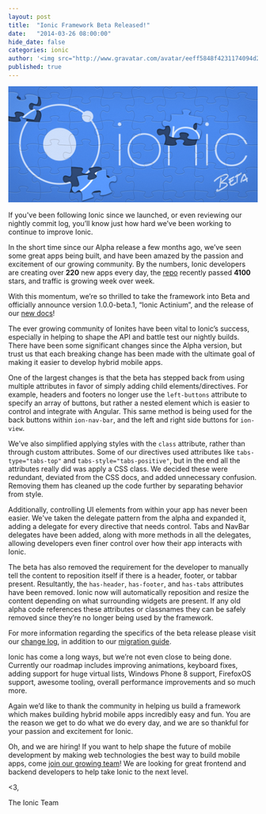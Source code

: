 ```yaml
---
layout: post
title:  "Ionic Framework Beta Released!"
date:   "2014-03-26 08:00:00"
hide_date: false
categories: ionic
author: '<img src="http://www.gravatar.com/avatar/eeff5848f4231174094d2bc3cce26a05?s=48&amp;d=mm" class="author-icon"><a href="http://twitter.com/adamdbradley">@adamdbradley</a>'
published: true
---
```


<img class="showcase-image" src="/img/blog/beta-header.png">

If you've been following Ionic since we launched, or even reviewing our nightly commit log, you’ll know just how hard we’ve been working to continue to improve Ionic.

In the short time since our Alpha release a few months ago, we’ve seen some great apps being built, and have been amazed by the passion and excitement of our growing community. By the numbers, Ionic developers are creating over **220** new apps every day, the [repo](http://github.com/driftyco/ionic) recently passed **4100** stars, and traffic is growing week over week.

With this momentum, we’re so thrilled to take the framework into Beta and officially announce version 1.0.0-beta.1, “Ionic Actinium”, and the release of our [new docs](/docs/api/)!

The ever growing community of Ionites have been vital to Ionic’s success, especially in helping to shape the API and battle test our nightly builds. There have been some significant changes since the Alpha version, but trust us that each breaking change has been made with the ultimate goal of making it easier to develop hybrid mobile apps.

One of the largest changes is that the beta has stepped back from using multiple attributes in favor of simply adding child elements/directives. For example, headers and footers no longer use the `left-buttons` attribute to specify an array of buttons, but rather a nested element which is easier to control and integrate with Angular. This same method is being used for the back buttons within `ion-nav-bar`, and the left and right side buttons for `ion-view`.

We’ve also simplified applying styles with the `class` attribute, rather than through custom attributes. Some of our directives used attributes like `tabs-type="tabs-top"` and `tabs-style="tabs-positive"`, but in the end all the attributes really did was apply a CSS class. We decided these were redundant, deviated from the CSS docs, and added unnecessary confusion. Removing them has cleaned up the code further by separating behavior from style.

Additionally, controlling UI elements from within your app has never been easier. We've taken the delegate pattern from the alpha and expanded it, adding a delegate for every directive that needs control. Tabs and NavBar delegates have been added, along with more methods in all the delegates, allowing developers even finer control over how their app interacts with Ionic.

The beta has also removed the requirement for the developer to manually tell the content to reposition itself if there is a header, footer, or tabbar present. Resultantly, the  `has-header`, `has-footer`, and `has-tabs` attributes have been removed. Ionic now will automatically reposition and resize the content depending on what surrounding widgets are present. If any old alpha code references these attributes or classnames they can be safely removed since they’re no longer being used by the framework.

For more information regarding the specifics of the beta release please visit our [change log](https://github.com/driftyco/ionic/blob/master/CHANGELOG.md), in addition to our [migration guide](https://github.com/driftyco/ionic/blob/master/CHANGELOG.md#breaking-changes--migration-guide).

Ionic has come a long ways, but we’re not even close to being done. Currently our roadmap includes improving animations, keyboard fixes, adding support for huge virtual lists, Windows Phone 8 support, FirefoxOS support, awesome tooling, overall performance improvements and so much more.

Again we’d like to thank the community in helping us build a framework which makes building hybrid mobile apps incredibly easy and fun. You are the reason we get to do what we do every day, and we are so thankful for your passion and excitement for Ionic.

Oh, and we are hiring! If you want to help shape the future of mobile development by making web technologies the best way to build mobile apps, come [join our growing team](/jobs/)! We are looking for great frontend and backend developers to help take Ionic to the next level.

<3,

The Ionic Team

